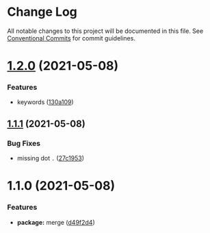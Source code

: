 # Change Log

All notable changes to this project will be documented in this file.
See [Conventional Commits](https://conventionalcommits.org) for commit guidelines.

# [1.2.0](https://github.com/oadpoaw/packages/compare/@oadpoaw/merge@1.1.1...@oadpoaw/merge@1.2.0) (2021-05-08)


### Features

* keywords ([130a109](https://github.com/oadpoaw/packages/commit/130a109de4f52048e29338ac7b6eb9d9c0ec1157))





## [1.1.1](https://github.com/oadpoaw/packages/compare/@oadpoaw/merge@1.1.0...@oadpoaw/merge@1.1.1) (2021-05-08)


### Bug Fixes

* missing dot `.` ([27c1953](https://github.com/oadpoaw/packages/commit/27c19534f77d9e46d3fc91152f1963da56ff7a67))





# 1.1.0 (2021-05-08)


### Features

* **package:** merge ([d49f2d4](https://github.com/oadpoaw/packages/commit/d49f2d4df21109316efa5a9b5f6543de45dd4efe))
